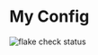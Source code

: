 # My Config

![flake check status](https://github.com/idrisr/zettel/actions/workflows/flake-check.yml/badge.svg)
